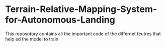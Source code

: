 # Terrain-Relative-Mapping-System-for-Autonomous-Landing
This reposotory contains all the important code of the differnet feutres that help ed the model to train 
